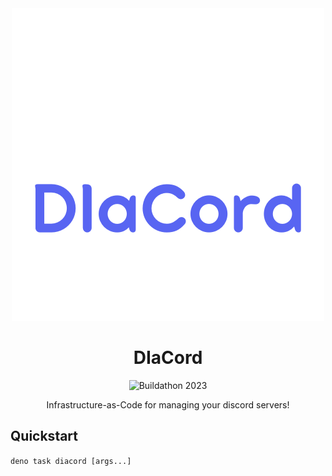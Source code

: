 <div align="center">
<img src="assets/logo.png" alt="Diacord logo, includes the project name with discord colors and a sun on top of the I following the word Dia in Spanish." />

# DIaCord

![Buildathon 2023](https://img.shields.io/badge/Discord%20Developers-Buildathon%202023-violet?logo=discord)

Infrastructure-as-Code for managing your discord servers!

</div>

## Quickstart

`deno task diacord [args...]`
